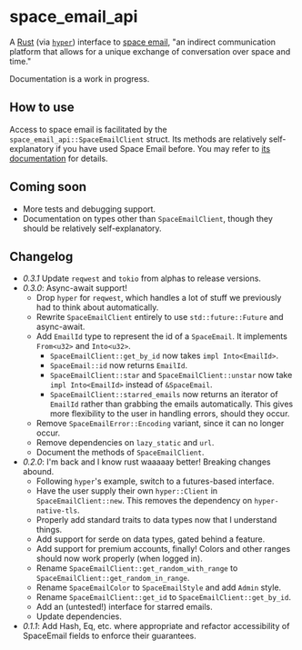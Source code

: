 # space\_email\_api #
A [Rust](https://www.rust-lang.org) (via [`hyper`](https://hyper.rs/)) interface to [space email](https://space.galaxybuster.net), "an indirect communication platform that allows for a unique exchange of conversation over space and time." 

Documentation is a work in progress.

## How to use ##
Access to space email is facilitated by the `space_email_api::SpaceEmailClient` struct. Its methods are relatively self-explanatory if you have used Space Email before. You may refer to [its documentation](https://docs.rs/space_email_api/0.3.0/space_email_api/struct.SpaceEmailClient.html) for details.

## Coming soon ##
- More tests and debugging support.
- Documentation on types other than `SpaceEmailClient`, though they should be relatively self-explanatory.

## Changelog ##
- *0.3.1* Update `reqwest` and `tokio` from alphas to release versions.
- *0.3.0*: Async-await support!
    - Drop `hyper` for `reqwest`, which handles a lot of stuff we previously had to think about automatically.
    - Rewrite `SpaceEmailClient` entirely to use `std::future::Future` and async-await.
    - Add `EmailId` type to represent the id of a `SpaceEmail`. It implements `From<u32>` and `Into<u32>`.
        - `SpaceEmailClient::get_by_id` now takes `impl Into<EmailId>`.
        - `SpaceEmail::id` now returns `EmailId`.
        - `SpaceEmailClient::star` and `SpaceEmailClient::unstar` now take `impl Into<EmailId>` instead of `&SpaceEmail`.
        - `SpaceEmailClient::starred_emails` now returns an iterator of `EmailId` rather than grabbing the emails automatically. This gives more flexibility to the user in handling errors, should they occur.
    - Remove `SpaceEmailError::Encoding` variant, since it can no longer occur.
    - Remove dependencies on `lazy_static` and `url`.
    - Document the methods of `SpaceEmailClient`.
- *0.2.0*: I'm back and I know rust waaaaay better! Breaking changes abound.
    - Following `hyper`'s example, switch to a futures-based interface.
    - Have the user supply their own `hyper::Client` in `SpaceEmailClient::new`. This removes the dependency on `hyper-native-tls`.
    - Properly add standard traits to data types now that I understand things.
    - Add support for serde on data types, gated behind a feature.
    - Add support for premium accounts, finally! Colors and other ranges should now work properly (when logged in).
    - Rename `SpaceEmailClient::get_random_with_range` to `SpaceEmailClient::get_random_in_range`.
    - Rename `SpaceEmailColor` to `SpaceEmailStyle` and add `Admin` style.
    - Rename `SpaceEmailClient::get_id` to `SpaceEmailClient::get_by_id`.
    - Add an (untested!) interface for starred emails. 
    - Update dependencies.
- *0.1.1*:  Add Hash, Eq, etc. where appropriate and refactor accessibility of SpaceEmail fields to enforce their guarantees.
